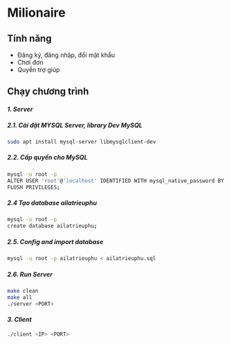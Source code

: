 # Milionaire


## Tính năng

- Đăng ký, đăng nhập, đổi mật khẩu
- Chơi đơn
- Quyền trợ giúp


## Chạy chương trình

#### _1. Server_ ####

##### 2.1. Cài đặt MYSQL Server, library Dev MySQL #####
```sh
sudo apt install mysql-server libmysqlclient-dev
```

##### 2.2. Cấp quyền cho MySQL #####

```sh
mysql -u root -p
ALTER USER 'root'@'localhost' IDENTIFIED WITH mysql_native_password BY 'YOUR_PASSWORD';
FLUSH PRIVILEGES;

```

##### 2.4 Tạo database ailatrieuphu

```sh
mysql -u root -p
create database ailatrieuphu;
```

##### 2.5. Config and import database

```sh
mysql -u root -p ailatrieuphu < ailatrieuphu.sql 
```
##### 2.6. Run Server #####

```sh
make clean
make all
./server <PORT>
```

#### _3. Client_ ####

```sh
./client <IP> <PORT>
```


